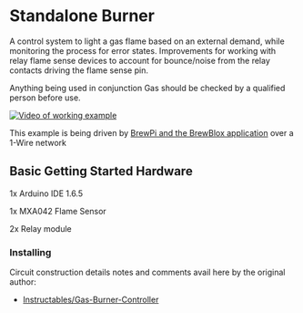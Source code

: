 # Standalone Burner 

A control system to light a gas flame based on an external demand, while monitoring the process for error states. Improvements for working with relay flame sense devices to account for bounce/noise from the relay contacts driving the flame sense pin.

Anything being used in conjunction Gas should be checked by a qualified person before use.

[![Video of working example](https://img.youtube.com/vi/dyey9r4inmE/0.jpg)](https://youtu.be/dyey9r4inmE)

This example is being driven by [BrewPi and the BrewBlox application](https://brewblox.netlify.app/) over a 1-Wire network

## Basic Getting Started Hardware

1x Arduino IDE 1.6.5

1x MXA042 Flame Sensor

2x Relay module

### Installing

Circuit construction details notes and comments avail here by the original author:
* [Instructables/Gas-Burner-Controller](https://www.instructables.com/id/Gas-Burner-Controller/)


